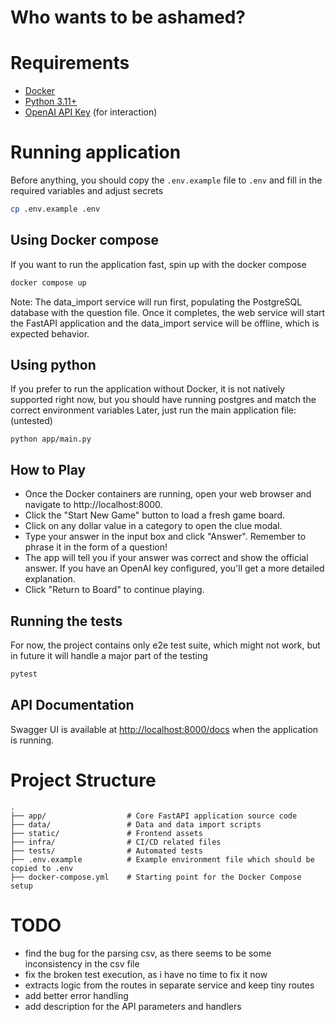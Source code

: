 # Who wants to be ashamed?

# Requirements
- [Docker](https://www.docker.com/)
- [Python 3.11+](https://www.python.org/downloads/)
- [OpenAI API Key](https://platform.openai.com/signup) (for interaction)

# Running application

Before anything, you should copy the `.env.example` file to `.env` and fill in the required variables and adjust secrets

```bash
cp .env.example .env
```

## Using Docker compose

If you want to run the application fast, spin up with the docker compose
```bash
docker compose up
```
Note: The data_import service will run first, populating the PostgreSQL database with the question file. 
Once it completes, the web service will start the FastAPI application and the data_import service will be offline, which is expected behavior.

## Using python
If you prefer to run the application without Docker, it is not natively supported right now, but you should have running postgres and match the correct environment variables
Later, just run the main application file: (untested)
```
python app/main.py
```


## How to Play
- Once the Docker containers are running, open your web browser and navigate to http://localhost:8000.
- Click the "Start New Game" button to load a fresh game board.
- Click on any dollar value in a category to open the clue modal.
- Type your answer in the input box and click "Answer". Remember to phrase it in the form of a question!
- The app will tell you if your answer was correct and show the official answer. If you have an OpenAI key configured, you'll get a more detailed explanation.
- Click "Return to Board" to continue playing.

## Running the tests
For now, the project contains only e2e test suite, which might not work, but in future it will handle a major part of the testing
```bash
pytest
```

## API Documentation

Swagger UI is available at [http://localhost:8000/docs](http://localhost:8000/docs) when the application is running.

# Project Structure

```
.
├── app/                  # Core FastAPI application source code
├── data/                 # Data and data import scripts
├── static/               # Frontend assets
├── infra/                # CI/CD related files
├── tests/                # Automated tests
├── .env.example          # Example environment file which should be copied to .env
├── docker-compose.yml    # Starting point for the Docker Compose setup
```

# TODO 
- find the bug for the parsing csv, as there seems to be some inconsistency in the csv file
- fix the broken test execution, as i have no time to fix it now
- extracts logic from the routes in separate service and keep tiny routes
- add better error handling
- add description for the API parameters and handlers